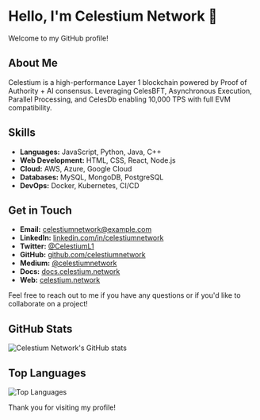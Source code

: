 # Hello, I'm Celestium Network 👋

Welcome to my GitHub profile!

## About Me

Celestium is a high-performance Layer 1 blockchain powered by Proof of Authority + AI consensus. Leveraging CelesBFT, Asynchronous Execution, Parallel Processing, and CelesDb enabling 10,000 TPS with full EVM compatibility. 
## Skills

- **Languages:** JavaScript, Python, Java, C++
- **Web Development:** HTML, CSS, React, Node.js
- **Cloud:** AWS, Azure, Google Cloud
- **Databases:** MySQL, MongoDB, PostgreSQL
- **DevOps:** Docker, Kubernetes, CI/CD

## Get in Touch

- **Email:** [celestiumnetwork@example.com](mailto:celestiumnetwork@example.com)
- **LinkedIn:** [linkedin.com/in/celestiumnetwork](https://www.linkedin.com/in/celestiumnetwork)
- **Twitter:** [@CelestiumL1](https://x.com/CelestiumL1)
- **GitHub:** [github.com/celestiumnetwork](https://github.com/celestiumnetwork)
- **Medium:** [@celestiumnetwork](https://medium.com/@celestiumnetwork)
- **Docs:** [docs.celestium.network](https://docs.celestium.network)
- **Web:** [celestium.network](https://celestium.network)

Feel free to reach out to me if you have any questions or if you'd like to collaborate on a project!

## GitHub Stats

![Celestium Network's GitHub stats](https://github-readme-stats.vercel.app/api?username=celestiumnetwork&show_icons=true&theme=radical)

## Top Languages

![Top Languages](https://github-readme-stats.vercel.app/api/top-langs/?username=celestiumnetwork&layout=compact&theme=radical)

Thank you for visiting my profile!
